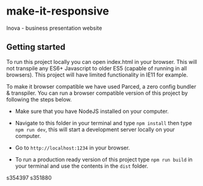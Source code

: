 # make-it-responsive

Inova - business presentation website

## Getting started

To run this project locally you can open index.html in your browser. This will not transpile any ES6+ Javascript to older ES5 (capable of running in all browsers). This project will have limited functionality in IE11 for example.

To make it browser compatible we have used Parced, a zero config bundler & transpiler. You can run a browser compatible version of this project by following the steps below.

- Make sure that you have NodeJS installed on your computer.
- Navigate to this folder in your terminal and type `npm install` then type `npm run dev`, this will start a development server locally on your computer.
- Go to `http://localhost:1234` in your browser.

- To run a production ready version of this project type `npm run build` in your terminal and use the contents in the `dist` folder.

s354397
s351880
